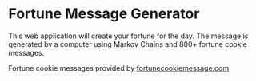 # Fortune Message Generator

This web application will create your fortune for the day. The message is generated by a computer using Markov Chains and 800+ fortune cookie messages.

Fortune cookie messages provided by [fortunecookiemessage.com](http://www.fortunecookiemessage.com)
